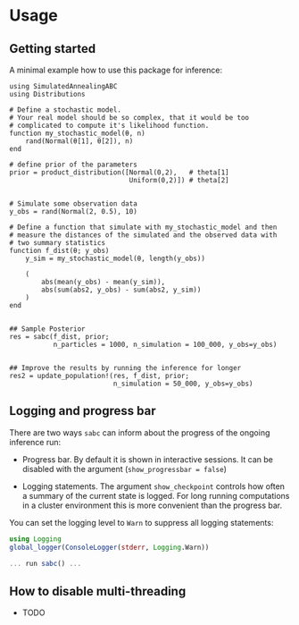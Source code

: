 # Usage

## Getting started

A minimal example how to use this package for inference:

```@example
using SimulatedAnnealingABC
using Distributions

# Define a stochastic model.
# Your real model should be so complex, that it would be too
# complicated to compute it's likelihood function.
function my_stochastic_model(θ, n)
    rand(Normal(θ[1], θ[2]), n)
end

# define prior of the parameters
prior = product_distribution([Normal(0,2),   # theta[1]
                              Uniform(0,2)]) # theta[2]


# Simulate some observation data
y_obs = rand(Normal(2, 0.5), 10)

# Define a function that simulate with my_stochastic_model and then
# measure the distances of the simulated and the observed data with
# two summary statistics
function f_dist(θ; y_obs)
    y_sim = my_stochastic_model(θ, length(y_obs))

    (
        abs(mean(y_obs) - mean(y_sim)),
        abs(sum(abs2, y_obs) - sum(abs2, y_sim))
    )
end


## Sample Posterior
res = sabc(f_dist, prior;
           n_particles = 1000, n_simulation = 100_000, y_obs=y_obs)


## Improve the results by running the inference for longer
res2 = update_population!(res, f_dist, prior;
                          n_simulation = 50_000, y_obs=y_obs)

```

## Logging and progress bar

There are two ways `sabc` can inform about the progress of the ongoing inference run:

- Progress bar. By default it is shown in interactive sessions. It can be disabled with the argument
  (`show_progressbar = false`)

- Logging statements. The argument `show_checkpoint` controls how
  often a summary of the current state is logged. For long running
  computations in a cluster environment this is more convenient
  than the progress bar.

You can set the logging level to `Warn` to suppress all logging
statements:

```Julia
using Logging
global_logger(ConsoleLogger(stderr, Logging.Warn))

... run sabc() ...
```

## How to disable multi-threading

- TODO
